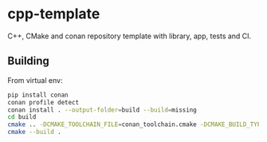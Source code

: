 # cpp-template

C++, CMake and conan repository template with library, app, tests and CI.

## Building

From virtual env:

```bash
pip install conan
conan profile detect
conan install . --output-folder=build --build=missing
cd build
cmake .. -DCMAKE_TOOLCHAIN_FILE=conan_toolchain.cmake -DCMAKE_BUILD_TYPE=Release
cmake --build .
```
